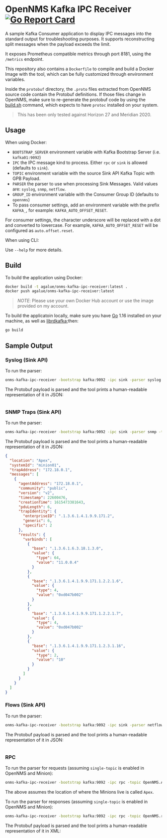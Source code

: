 OpenNMS Kafka IPC Receiver [![Go Report Card](https://goreportcard.com/badge/github.com/agalue/onms-kafka-ipc-receiver)](https://goreportcard.com/report/github.com/agalue/onms-kafka-ipc-receiver)
====

A sample Kafka Consumer application to display IPC messages into the standard output for troubleshooting purposes. It supports reconstructing split messages when the payload exceeds the limit.

It exposes Prometheus compatible metrics through port 8181, using the `/metrics` endpoint.

This repository also contains a `Dockerfile` to compile and build a Docker Image with the tool, which can be fully customized through environment variables.

Inside the `protobuf` directory, the `.proto` files extracted from OpenNMS source code contain the Protobuf definitions. If those files change in OpenNMS, make sure to re-generate the protobuf code by using the [build.sh](protobuf/build.sh) command, which expects to have `protoc` installed on your system.

> This has been only tested against Horizon 27 and Meridian 2020.

## Usage

When using Docker:

* `BOOTSTRAP_SERVER` environment variable with Kafka Bootstrap Server (i.e. `kafka01:9092`)
* `IPC` the IPC message kind to process. Either `rpc` or `sink` is allowed (defaults to `sink`).
* `TOPIC` environment variable with the source Sink API Kafka Topic with GPB Payload.
* `PARSER` the parser to use when processing Sink Messages. Valid values are: `syslog`, `snmp`, `netflow`.
* `GROUP_ID` environment variable with the Consumer Group ID (defaults to `opennms`)
* To pass consumer settings, add an environment variable with the prefix `KAFKA_`, for example: `KAFKA_AUTO_OFFSET_RESET`.

For consumer settings, the character underscore will be replaced with a dot and converted to lowercase. For example, `KAFKA_AUTO_OFFSET_RESET` will be configured as `auto.offset.reset`.

When using CLI:

Use `--help` for more details.

## Build

To build the application using Docker:

```bash
docker build -t agalue/onms-kafka-ipc-receiver:latest .
docker push agalue/onms-kafka-ipc-receiver:latest
```

> *NOTE*: Please use your own Docker Hub account or use the image provided on my account.

To build the applicatoin locally, make sure you have [Go](https://golang.org/) 1.16 installed on your machine, as well as [librdkafka](https://github.com/edenhill/librdkafka);then:

```bash
go build
```

## Sample Output

### Syslog (Sink API)

To run the parser:

```bash
onms-kafka-ipc-receiver -bootstrap kafka:9092 -ipc sink -parser syslog -topic OpenNMS.Sink.Syslog
```

The Protobuf payload is parsed and the tool prints a human-readable representation of it in JSON:

```json
```

### SNMP Traps (Sink API)

To run the parser:

```bash
onms-kafka-ipc-receiver -bootstrap kafka:9092 -ipc sink -parser snmp -topic OpenNMS.Sink.Trap
```

The Protobuf payload is parsed and the tool prints a human-readable representation of it in JSON:

```json
{
  "location": "Apex",
  "systemId": "minion01",
  "trapAddress": "172.18.0.1",
  "messages": [
    {
      "agentAddress": "172.18.0.1",
      "community": "public",
      "version": "v2",
      "timestamp": 22600476,
      "creationTime": 1615473381643,
      "pduLength": 6,
      "trapIdentity": {
        "enterpriseID": ".1.3.6.1.4.1.9.9.171.2",
        "generic": 6,
        "specific": 2
      },
      "results": {
        "varbinds": [
          {
            "base": ".1.3.6.1.6.3.18.1.3.0",
            "value": {
              "type": 64,
              "value": "11.0.0.4"
            }
          },
          {
            "base": ".1.3.6.1.4.1.9.9.171.1.2.2.1.6",
            "value": {
              "type": 4,
              "value": "0xd047b002"
            }
          },
          {
            "base": ".1.3.6.1.4.1.9.9.171.1.2.2.1.7",
            "value": {
              "type": 4,
              "value": "0xd047b002"
            }
          },
          {
            "base": ".1.3.6.1.4.1.9.9.171.1.2.3.1.16",
            "value": {
              "type": 2,
              "value": "10"
            }
          }
        ]
      }
    }
  ]
}
```

### Flows (Sink API)

To run the parser:

```bash
onms-kafka-ipc-receiver -bootstrap kafka:9092 -ipc sink -parser netflow -topic OpenNMS.Sink.Telemetry-Netflow-9
```

The Protobuf payload is parsed and the tool prints a human-readable representation of it in JSON:

```json

```

### RPC

To run the parser for requests (assuming `single-topic` is enabled in OpenNMS and Minion):

```bash
onms-kafka-ipc-receiver -bootstrap kafka:9092 -ipc rpc -topic OpenNMS.Apex.rpc-request
```

The above assumes the location of where the Minions live is called `Apex`.

To run the parser for responses (assuming `single-topic` is enabled in OpenNMS and Minion):

```bash
onms-kafka-ipc-receiver -bootstrap kafka:9092 -ipc rpc -topic OpenNMS.rpc-response
```

The Protobuf payload is parsed and the tool prints a human-readable representation of it in XML:

```
```
